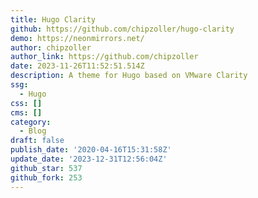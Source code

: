 ```yaml
---
title: Hugo Clarity
github: https://github.com/chipzoller/hugo-clarity
demo: https://neonmirrors.net/
author: chipzoller
author_link: https://github.com/chipzoller
date: 2023-11-26T11:52:51.514Z
description: A theme for Hugo based on VMware Clarity
ssg:
  - Hugo
css: []
cms: []
category:
  - Blog
draft: false
publish_date: '2020-04-16T15:31:58Z'
update_date: '2023-12-31T12:56:04Z'
github_star: 537
github_fork: 253
---
```

